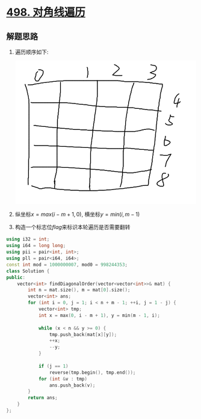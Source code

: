 # [498. 对角线遍历](https://leetcode.cn/problems/diagonal-traverse/)

## 解题思路

1. 遍历顺序如下:

   ![image-20250825135902314](./assets/image-20250825135902314.png)

2. 纵坐标$x = max(i - m + 1, 0)$, 横坐标$y = min(i, m - 1)$

3. 构造一个标志位$flag$来标识本轮遍历是否需要翻转

```cpp
using i32 = int;
using i64 = long long;
using pii = pair<int, int>;
using pll = pair<i64, i64>;
const int mod = 1000000007, mod0 = 998244353;
class Solution {
public:
    vector<int> findDiagonalOrder(vector<vector<int>>& mat) {
        int n = mat.size(), m = mat[0].size();
        vector<int> ans;
        for (int i = 0, j = 1; i < n + m - 1; ++i, j = 1 - j) {
            vector<int> tmp;
            int x = max(0, i - m + 1), y = min(m - 1, i);

            while (x < n && y >= 0) {
                tmp.push_back(mat[x][y]);
                ++x;
                --y;
            }

            if (j == 1)
                reverse(tmp.begin(), tmp.end());
            for (int &v : tmp)
                ans.push_back(v);
        }
        return ans;
    }
};

```

